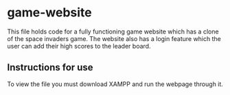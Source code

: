 # game-website

This file holds code for a fully functioning game website which has a clone of the space invaders game. The website also has a login feature which the user can add their high scores to the leader board.

## Instructions for use

To view the file you must download XAMPP and run the webpage through it.
